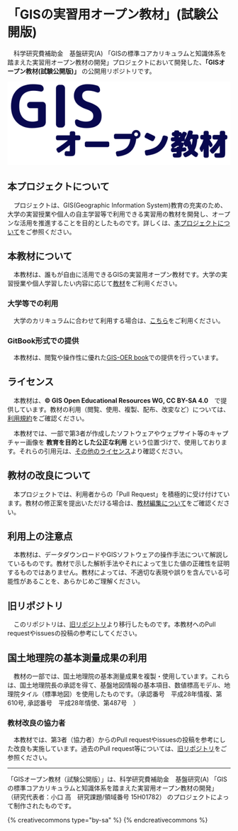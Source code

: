 # 「GISの実習用オープン教材」(試験公開版)

　科学研究費補助金　基盤研究(A) 「GISの標準コアカリキュラムと知識体系を踏まえた実習用オープン教材の開発」プロジェクトにおいて開発した、**「GISオープン教材(試験公開版)」** の公開用リポジトリです。

![gis](./topimage.png)

## 本プロジェクトについて
　プロジェクトは、GIS(Geographic Information System)教育の充実のため、大学の実習授業や個人の自主学習等で利用できる実習用の教材を開発し、オープンな活用を推進することを目的としたものです。詳しくは、[本プロジェクトについて](./本プロジェクトについて.md)をご参照ください。

## 本教材について
　本教材は、誰もが自由に活用できるGISの実習用オープン教材です。大学の実習授業や個人学習したい内容に応じて[教材](./GISオープン教材/README.md)をご利用ください。

### 大学等での利用
　大学のカリキュラムに合わせて利用する場合は、[こちら](./GISオープン教材/課題/README.md)をご利用ください。

### GitBook形式での提供
　本教材は、閲覧や操作性に優れた[GIS-OER  book](https://gis-oer.github.io/gitbook/book/)での提供を行っています。

## ライセンス
　本教材は、**© GIS Open Educational Resources WG, CC BY-SA 4.0**　で提供しています。教材の利用（閲覧、使用、複製、配布、改変など）については、[利用規約]をご確認ください。

　本教材では、一部で第3者が作成したソフトウェアやウェブサイト等のキャプチャー画像を **教育を目的とした公正な利用** という位置づけで、使用しております。それらの引用元は、[その他のライセンス]より確認ください。

## 教材の改良について
　本プロジェクトでは、利用者からの「Pull Request」を積極的に受け付けています。教材の修正案を提出いただける場合は、[教材編集について]をご確認ください。

## 利用上の注意点
　本教材は、データダウンロードやGISソフトウェアの操作手法について解説しているものです。教材で示した解析手法やそれによって生じた値の正確性を証明するものではありません。教材によっては、不適切な表現や誤りを含んでいる可能性があることを、あらかじめご理解ください。

## 旧リポジトリ
　このリポジトリは、[旧リポジトリ]より移行したものです。本教材へのPull requestやissuesの投稿の参考にしてください。

## 国土地理院の基本測量成果の利用
　教材の一部では、国土地理院の基本測量成果を複製・使用しています。これらは、国土地理院長の承認を得て、基盤地図情報の基本項目、数値標高モデル、地理院タイル（標準地図）を使用したものです。（承認番号　平成28年情複、第610号, 承認番号　平成28年情使、第487号　）

### 教材改良の協力者
　本教材では、第3者（協力者）からのPull requestやissuesの投稿を参考にした改良も実施しています。過去のPull request等については、[旧リポジトリ]をご参照ください。

---------------

「GISオープン教材（試験公開版）」は、科学研究費補助金　基盤研究(A) 「GISの標準コアカリキュラムと知識体系を踏まえた実習用オープン教材の開発」 （研究代表者：小口 高　研究課題/領域番号	15H01782） のプロジェクトによって制作されたものです。


{% creativecommons type="by-sa" %}
{% endcreativecommons %}


[旧リポジトリ]:https://github.com/yamauchi-inochu/demo
[その他のライセンス]:./GISオープン教材/その他のライセンスについて.md
[教材編集について]:./GISオープン教材/教材編集について.md
[利用規約]:./利用規約.md

